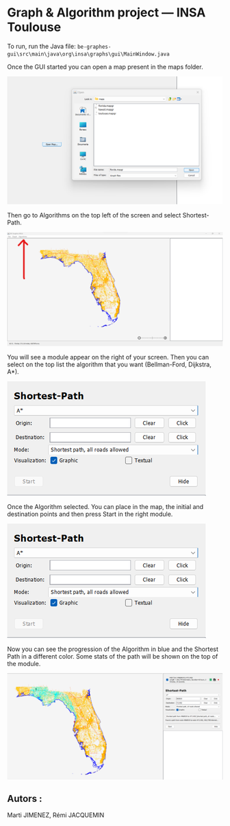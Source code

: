 # Graph & Algorithm project &mdash; INSA Toulouse

To run, run the Java file:
`be-graphes-gui\src\main\java\org\insa\graphs\gui\MainWindow.java`

Once the GUI started you can open a map present in the maps folder.

![Open a map](imgs/open_map.png)

Then go to Algorithms on the top left of the screen and select Shortest-Path.

![Open a map](imgs/select_algorithm.png)

You will see a module appear on the right of your screen. Then you can select on the top list the algorithm that you want (Bellman-Ford, Dijkstra, A*).

![Open a map](imgs/module.png)

Once the Algorithm selected. You can place in the map, the initial and destination points and then press Start in the right module.

![Open a map](imgs/module.png)

Now you can see the progression of the Algorithm in blue and the Shortest Path in a different color. Some stats of the path will be shown on the top of the module.

![Open a map](imgs/example.png)


## Autors : 

Marti JIMENEZ, Rémi JACQUEMIN
